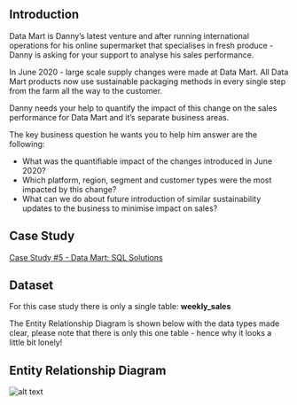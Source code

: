 ## Introduction
Data Mart is Danny’s latest venture and after running international operations for his online supermarket that specialises in fresh produce - Danny is asking for your support to analyse his sales performance.

In June 2020 - large scale supply changes were made at Data Mart. All Data Mart products now use sustainable packaging methods in every single step from the farm all the way to the customer.

Danny needs your help to quantify the impact of this change on the sales performance for Data Mart and it’s separate business areas.

The key business question he wants you to help him answer are the following:

- What was the quantifiable impact of the changes introduced in June 2020?
- Which platform, region, segment and customer types were the most impacted by this change?
- What can we do about future introduction of similar sustainability updates to the business to minimise impact on sales?

## Case Study
[Case Study #5 - Data Mart: SQL Solutions](./data_mart_solutions.md)

## Dataset
For this case study there is only a single table: **weekly_sales**

The Entity Relationship Diagram is shown below with the data types made clear, please note that there is only this one table - hence why it looks a little bit lonely!

## Entity Relationship Diagram
![alt text](https://github.com/iweld/8-Week-SQL-Challenge/blob/main/Case%20Study%205%20-%20Data%20Mart/ERD.JPG)
